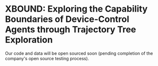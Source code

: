 # XBOUND: Exploring the Capability Boundaries of Device-Control Agents through Trajectory Tree Exploration

Our code and data will be open sourced soon (pending completion of the company's open source testing process).
